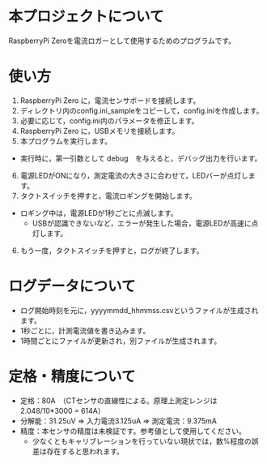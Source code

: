 # 本プロジェクトについて
RaspberryPi Zeroを電流ロガーとして使用するためのプログラムです。

# 使い方
1. RaspberryPi Zero に，電流センサボードを接続します。
2. ディレクトリ内のconfig.ini_sampleをコピーして，config.iniを作成します。
3. 必要に応じて，config.ini内のパラメータを修正します。
4. RaspberryPi Zero に，USBメモリを接続します。
5. 本プログラムを実行します。
 - 実行時に，第一引数として debug　を与えると，デバッグ出力を行います。
6. 電源LEDがONになり，測定電流の大きさに合わせて，LEDバーが点灯します。
7. タクトスイッチを押すと，電流ロギングを開始します。
 - ロギング中は，電源LEDが1秒ごとに点滅します。
    - USBが認識できないなど，エラーが発生した場合，電源LEDが高速に点灯します。
6. もう一度，タクトスイッチを押すと，ログが終了します。

# ログデータについて
 - ログ開始時刻を元に，yyyymmdd_hhmmss.csvというファイルが生成されます。
 - 1秒ごとに，計測電流値を書き込みます。
 - 1時間ごとにファイルが更新され，別ファイルが生成されます。

 # 定格・精度について
 - 定格：80A　（CTセンサの直線性による。原理上測定レンジは2.048/10*3000 = 614A）
 - 分解能：31.25uV ⇒ 入力電流3.125uA ⇒ 測定電流：9.375mA
 - 精度：本センサの精度は未検証です。参考値として使用してください。
    - 少なくともキャリブレーションを行っていない現状では，数%程度の誤差は存在すると思われます。
